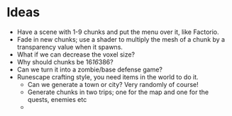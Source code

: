 ﻿ # Ideas
 
 * Have a scene with 1-9 chunks and put the menu over it, like Factorio.
 * Fade in new chunks; use a shader to multiply the mesh of a chunk by a transparency value when it spawns.
 * What if we can decrease the voxel size?
 * Why should chunks be 16*16*386?
 * Can we turn it into a zombie/base defense game?
 * Runescape crafting style, you need items in the world to do it.
   * Can we generate a town or city? Very randomly of course!
   * Generate chunks in two trips; one for the map and one for the quests, enemies etc
   * 